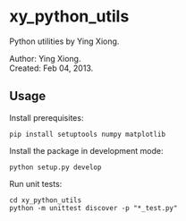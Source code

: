 xy_python_utils
===============

Python utilities by Ying Xiong.

Author: Ying Xiong.  
Created: Feb 04, 2013.

Usage
-----

Install prerequisites:

    pip install setuptools numpy matplotlib


Install the package in development mode:

    python setup.py develop


Run unit tests:

    cd xy_python_utils
    python -m unittest discover -p "*_test.py"
